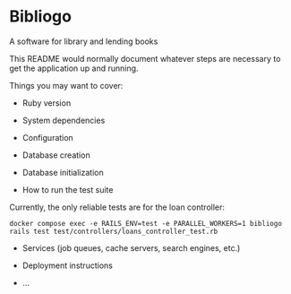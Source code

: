 # Bibliogo
A software for library and lending books

This README would normally document whatever steps are necessary to get the
application up and running.

Things you may want to cover:

* Ruby version

* System dependencies

* Configuration

* Database creation

* Database initialization

* How to run the test suite

Currently, the only reliable tests are for the loan controller:

`docker compose exec -e RAILS_ENV=test -e PARALLEL_WORKERS=1 bibliogo rails test test/controllers/loans_controller_test.rb`

* Services (job queues, cache servers, search engines, etc.)

* Deployment instructions

* ...
